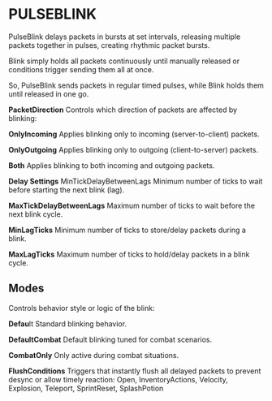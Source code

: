 # PULSEBLINK
PulseBlink delays packets in bursts at set intervals, releasing multiple packets together in pulses, creating rhythmic packet bursts.

Blink simply holds all packets continuously until manually released or conditions trigger sending them all at once.

So, PulseBlink sends packets in regular timed pulses, while Blink holds them until released in one go.


**PacketDirection**
Controls which direction of packets are affected by blinking:

**OnlyIncoming**
Applies blinking only to incoming (server-to-client) packets.

**OnlyOutgoing**
Applies blinking only to outgoing (client-to-server) packets.

**Both**
Applies blinking to both incoming and outgoing packets.

**Delay Settings**
MinTickDelayBetweenLags
Minimum number of ticks to wait before starting the next blink (lag).

**MaxTickDelayBetweenLags**
Maximum number of ticks to wait before the next blink cycle.

**MinLagTicks**
Minimum number of ticks to store/delay packets during a blink.

**MaxLagTicks**
Maximum number of ticks to hold/delay packets in a blink cycle.

## Modes
Controls behavior style or logic of the blink:

**Defau**lt
Standard blinking behavior.

**DefaultCombat**
Default blinking tuned for combat scenarios.

**CombatOnly**
Only active during combat situations.

**FlushConditions**
Triggers that instantly flush all delayed packets to prevent desync or allow timely reaction:
Open, InventoryActions, Velocity, Explosion, Teleport, SprintReset, SplashPotion